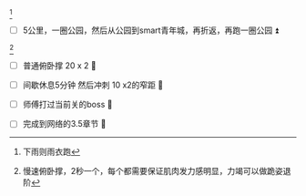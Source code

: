 [^1]
- [ ] 5公里，一圈公园，然后从公园到smart青年城，再折返，再跑一圈公园 ⏫ 

[^2] 
- [ ] 普通俯卧撑 20 x 2  🔼 
- [ ] 间歇休息5分钟 然后冲刺 10 x2的窄距 🔼 
- [ ] 师傅打过当前关的boss 🔽 
- [ ] 完成到网络的3.5章节 🔺 


[^1]: 下雨则雨衣跑

[^2]: 慢速俯卧撑，2秒一个，每个都需要保证肌肉发力感明显，力竭可以做跪姿退阶

